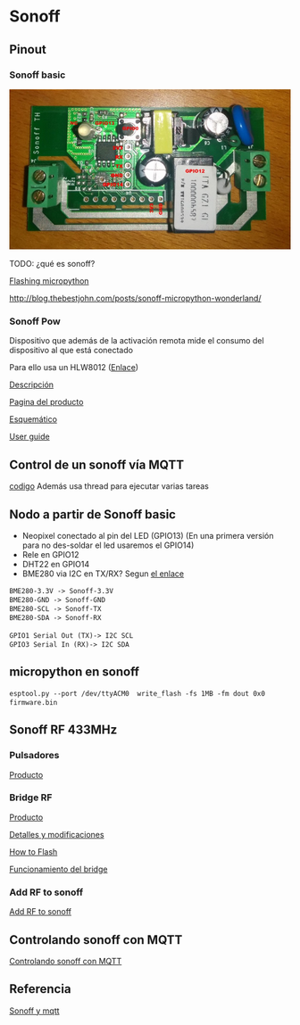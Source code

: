 # Sonoff

## Pinout

### Sonoff basic

![](../images/sonoff_basic_pinout.jpg)

TODO: ¿qué es sonoff?

[Flashing micropython](https://medium.com/cloud4rpi/getting-micropython-on-a-sonoff-smart-switch-1df6c071720a)

http://blog.thebestjohn.com/posts/sonoff-micropython-wonderland/

### Sonoff Pow

Dispositivo que además de la activación remota mide el consumo del dispositivo al que está conectado

Para ello usa un HLW8012 ([Enlace](https://tinkerman.cat/post/hlw8012-ic-new-sonoff-pow))

[Descripción](https://tinkerman.cat/post/the-sonoff-pow/)

[Pagina del producto](https://www.itead.cc/wiki/Sonoff_Pow)

[Esquemático](https://www.itead.cc/wiki/images/5/52/Sonoff_POW_Schematic.pdf)

[User guide](http://ewelink.coolkit.cc/?p=188)

## Control de un sonoff vía MQTT

[codigo](https://github.com/kfricke/micropython-sonoff-switch) Además usa thread para ejecutar varias tareas

## Nodo a partir de Sonoff basic

* Neopixel conectado al pin del LED (GPIO13) (En una primera versión para no des-soldar el led usaremos el GPIO14)
* Rele en GPIO12
* DHT22 en GPIO14
* BME280 via I2C en TX/RX? Segun [el enlace](https://github.com/arendst/Tasmota/issues/1865)

```
BME280-3.3V -> Sonoff-3.3V
BME280-GND -> Sonoff-GND
BME280-SCL -> Sonoff-TX
BME280-SDA -> Sonoff-RX

GPIO1 Serial Out (TX)-> I2C SCL
GPIO3 Serial In (RX)-> I2C SDA
```

## micropython en sonoff

```
esptool.py --port /dev/ttyACM0  write_flash -fs 1MB -fm dout 0x0 firmware.bin
```


## Sonoff RF 433MHz

### Pulsadores

[Producto](https://www.banggood.com/Wireless-Remote-Transmitter-Sticky-RF-TX-Smart-For-Home-Living-Room-Bedroom-433MHZ-86-Wall-Panel-Works-With-SONOFF-RFRFR3SlampheriFan034CHProR2TX-Series433-RF-Bridge-p-1540771.html)

### Bridge RF

[Producto](https://www.banggood.com/SONOFF-RF-Bridge-WiFi-433-MHz-Replacement-Smart-Home-Automation-Universal-Switch-p-1179900.html)




[Detalles y modificaciones](https://github.com/arendst/Tasmota/wiki/Sonoff-RF-Bridge-433)

[How to Flash](https://github.com/arendst/Tasmota/wiki/How-to-Flash-the-RF-Bridge)

[Funcionamiento del bridge](https://hometechhacker.com/using-a-sonoff-rf-bridge-to-expand-your-smarthome/)

### Add RF to sonoff

[Add RF to sonoff](https://tinkerman.cat/post/adding-rf-to-a-non-rf-itead-sonoff/)

## Controlando sonoff con MQTT

[Controlando sonoff con MQTT](https://github.com/kfricke/micropython-sonoff-switch)
 
## Referencia

[Sonoff y mqtt](https://ricveal.com/blog/sonoff-mqtt/)
